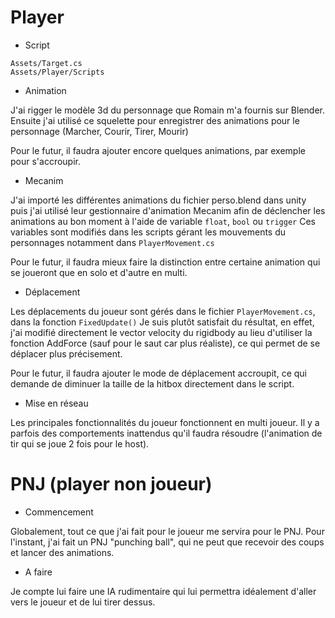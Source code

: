 # Player

* Script
```
Assets/Target.cs
Assets/Player/Scripts
```

* Animation

J'ai rigger le modèle 3d du personnage que Romain m'a fournis sur Blender.
Ensuite j'ai utilisé ce squelette pour enregistrer des animations pour le personnage (Marcher, Courir, Tirer, Mourir)

Pour le futur, il faudra ajouter encore quelques animations, par exemple pour s'accroupir.
* Mecanim

J'ai importé les différentes animations du fichier perso.blend dans unity puis j'ai utilisé leur gestionnaire d'animation
Mecanim afin de déclencher les animations au bon moment à l'aide de variable `float`, `bool` ou `trigger`
Ces variables sont modifiés dans les scripts gérant les mouvements du personnages notamment dans `PlayerMovement.cs`

Pour le futur, il faudra mieux faire la distinction entre certaine animation qui se joueront que en solo et d'autre en multi.

* Déplacement

Les déplacements du joueur sont gérés dans le fichier `PlayerMovement.cs`, dans la fonction `FixedUpdate()`
Je suis plutôt satisfait du résultat, en effet, j'ai modifié directement le vector velocity du rigidbody au lieu d'utiliser
la fonction AddForce (sauf pour le saut car plus réaliste), ce qui permet de se déplacer plus précisement.

Pour le futur, il faudra ajouter le mode de déplacement accroupit, ce qui demande de diminuer la taille de la hitbox directement
dans le script.

* Mise en réseau

Les principales fonctionnalités du joueur fonctionnent en multi joueur. Il y a parfois des comportements inattendus qu'il faudra
résoudre (l'animation de tir qui se joue 2 fois pour le host).

# PNJ (player non joueur)

* Commencement

Globalement, tout ce que j'ai fait pour le joueur me servira pour le PNJ.
Pour l'instant, j'ai fait un PNJ "punching ball", qui ne peut que recevoir des coups et lancer des animations.

* A faire

Je compte lui faire une IA rudimentaire qui lui permettra idéalement d'aller vers le joueur et de lui tirer dessus.
